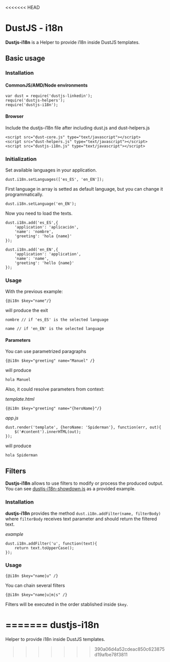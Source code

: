 <<<<<<< HEAD
# DustJS - i18n

**Dustjs-i18n** is a Helper to provide i18n inside DustJS templates.

## Basic usage

### Installation

#### CommonJS/AMD/Node environments

	var dust = require('dustjs-linkedin');
	require('dustjs-helpers');
	require('dustjs-i18n');

#### Browser

Include the dustjs-i18n file after including dust.js and dust-helpers.js

	<script src="dust-core.js" type="text/javascript"></script>
	<script src="dust-helpers.js" type="text/javascript"></script>
	<script src="dustjs-i18n.js" type="text/javascript"></script>

### Initialization

Set available languages in your application.

	dust.i18n.setLanguages(['es_ES', 'en_EN']);

First language in array is setted as default language, but you can change it programmatically.

	dust.i18n.setLanguage('en_EN');

Now you need to load the texts.

	dust.i18n.add('es_ES',{
		'application': 'aplicación',
		'name': 'nombre',
		'greeting': 'hola {name}' 
	});
	
	dust.i18n.add('en_EN',{
		'application': 'application',
		'name': 'name',
		'greeting': 'hello {name}' 
	});

### Usage

With the previous example:

	{@i18n $key="name"/}

will produce the exit

	nombre // if 'es_ES' is the selected language
	
	name // if 'en_EN' is the selected language

#### Parameters

You can use parametrized paragraphs

	{@i18n $key="greeting" name="Manuel" /}
	
will produce

	hola Manuel

Also, it could resolve parameters from context:

*template.html*

	{@i18n $key="greeting" name="{heroName}"/}
	
*app.js*

	dust.render('template', {heroName: 'Spiderman'}, function(err, out){
		$('#content').innerHTML(out);
	});
	
will produce

	hola Spiderman

## Filters

**Dustjs-i18n** allows to use filters to modify or process the produced output. You can see [dustjs-i18n-showdown.js][1] as a provided example.

### Installation

**dustjs-i18n** provides the method `dust.i18n.addFilter(name, filterBody)` where `filterBody` receives text parameter and should return the filtered text.

*example*

	dust.i18n.addFilter('u', function(text){
		return text.toUpperCase();
	});

### Usage

	{@i18n $key="name|u" /}
	
You can chain several filters

	{@i18n $key="name|u|m|s" /}
	
Filters will be executed in the order stablished inside `$key`.

[1]: https://bitbucket.org/manolakis/dustjs-i18n/src/master/lib/dustjs-i18n-showdown.js
=======
dustjs-i18n
===========

Helper to provide i18n inside DustJS templates.
>>>>>>> 390a06d4a52cdeac850c623875d19afbe78f3811
